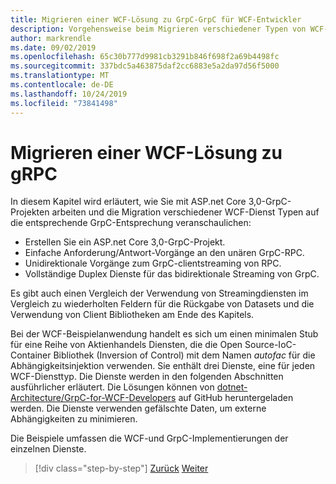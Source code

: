 ```yaml
---
title: Migrieren einer WCF-Lösung zu GrpC-GrpC für WCF-Entwickler
description: Vorgehensweise beim Migrieren verschiedener Typen von WCF-Diensten zu den entsprechenden Typen in GrpC.
author: markrendle
ms.date: 09/02/2019
ms.openlocfilehash: 65c30b777d9981cb3291b846f698f2a69b4498fc
ms.sourcegitcommit: 337bdc5a463875daf2cc6883e5a2da97d56f5000
ms.translationtype: MT
ms.contentlocale: de-DE
ms.lasthandoff: 10/24/2019
ms.locfileid: "73841498"
---
```

# <a name="migrate-a-wcf-solution-to-grpc"></a>Migrieren einer WCF-Lösung zu gRPC

In diesem Kapitel wird erläutert, wie Sie mit ASP.net Core 3,0-GrpC-Projekten arbeiten und die Migration verschiedener WCF-Dienst Typen auf die entsprechende GrpC-Entsprechung veranschaulichen:

- Erstellen Sie ein ASP.net Core 3,0-GrpC-Projekt.
- Einfache Anforderung/Antwort-Vorgänge an den unären GrpC-RPC.
- Unidirektionale Vorgänge zum GrpC-clientstreaming von RPC.
- Vollständige Duplex Dienste für das bidirektionale Streaming von GrpC.

Es gibt auch einen Vergleich der Verwendung von Streamingdiensten im Vergleich zu wiederholten Feldern für die Rückgabe von Datasets und die Verwendung von Client Bibliotheken am Ende des Kapitels.

Bei der WCF-Beispielanwendung handelt es sich um einen minimalen Stub für eine Reihe von Aktienhandels Diensten, die die Open Source-IoC-Container Bibliothek (Inversion of Control) mit dem Namen *autofac* für die Abhängigkeitsinjektion verwenden. Sie enthält drei Dienste, eine für jeden WCF-Diensttyp. Die Dienste werden in den folgenden Abschnitten ausführlicher erläutert. Die Lösungen können von [dotnet-Architecture/GrpC-for-WCF-Developers](https://github.com/dotnet-architecture/grpc-for-wcf-developers) auf GitHub heruntergeladen werden. Die Dienste verwenden gefälschte Daten, um externe Abhängigkeiten zu minimieren.

Die Beispiele umfassen die WCF-und GrpC-Implementierungen der einzelnen Dienste.

>[!div class="step-by-step"]
>[Zurück](ws-protocols.md)
>[Weiter](create-project.md)
